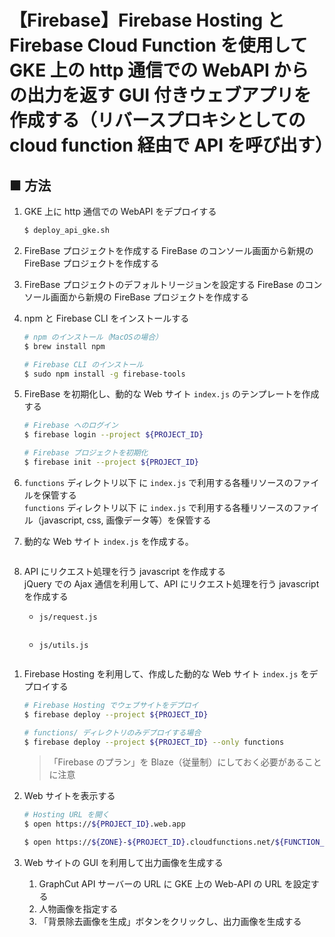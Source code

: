 # 【Firebase】Firebase Hosting と Firebase Cloud Function を使用して GKE 上の http 通信での WebAPI からの出力を返す GUI 付きウェブアプリを作成する（リバースプロキシとしての cloud function 経由で API を呼び出す）

## ■ 方法

1. GKE 上に http 通信での WebAPI をデプロイする
    ```sh
    $ deploy_api_gke.sh
    ```

1. FireBase プロジェクトを作成する
    FireBase のコンソール画面から新規の FireBase プロジェクトを作成する

1. FireBase プロジェクトのデフォルトリージョンを設定する
    FireBase のコンソール画面から新規の FireBase プロジェクトを作成する

1. npm と Firebase CLI をインストールする
    ```sh
    # npm のインストール（MacOSの場合）
    $ brew install npm

    # Firebase CLI のインストール
    $ sudo npm install -g firebase-tools
    ```

1. FireBase を初期化し、動的な Web サイト `index.js` のテンプレートを作成する
    ```sh
    # Firebase へのログイン
    $ firebase login --project ${PROJECT_ID}

    # Firebase プロジェクトを初期化
    $ firebase init --project ${PROJECT_ID}
    ```

1. `functions` ディレクトリ以下 に `index.js` で利用する各種リソースのファイルを保管する<br>
    `functions` ディレクトリ以下 に `index.js` で利用する各種リソースのファイル（javascript, css, 画像データ等）を保管する

1. 動的な Web サイト `index.js` を作成する。<br>
    ```html
    ```

1. API にリクエスト処理を行う javascript を作成する<br>
    jQuery での Ajax 通信を利用して、API にリクエスト処理を行う javascript を作成する
    - `js/request.js`
        ```python
        ```

    - `js/utils.js`
        ```python
        ```

<!--
1. CORS [Cross-Origin Resource Sharing] の設定を行う。<br>
    デフォルトでは、設定されているドメイン以外からのアクセスが制限されているので、CORS [Cross-Origin Resource Sharing] の設定を行い、Web サーバー側に外部からのアクセスを許可するように変更する。

    1. CORS 設定ファイル `cors.json` （ファイル名は任意）を作成する
        ```json
        [
            {
                "origin": ["https://${PROJECT_ID}.firebaseapp.com", "http://localhost:5000"],
                "responseHeader": ["*"],
                "method": ["GET", "PUT", "POST", "DELETE"],
                "maxAgeSeconds": 3600
            }
        ]
        ```
        - `https://${PROJECT_ID}.firebaseapp.com` : Web アプリの公開 URL

    1. CORS 設定ファイル `cors.json` を Web アプリにデプロイする
        ```sh
        $ gsutil cors set cors.json gs://${PROJECT_ID}.appspot.com
        ```
        - `gs://${PROJECT_ID}.appspot.com` : Cloud Storage のパケット URL

        正しくデプロイできたかは、以下のコマンドで確認できる。
        ```sh
        $ gsutil cors get gs://${PROJECT_ID}.appspot.com 
        ```
-->

1. Firebase Hosting を利用して、作成した動的な Web サイト `index.js` をデプロイする
    ```sh
    # Firebase Hosting でウェブサイトをデプロイ
    $ firebase deploy --project ${PROJECT_ID}
    ```
    ```sh
    # functions/ ディレクトリのみデプロイする場合
    $ firebase deploy --project ${PROJECT_ID} --only functions
    ```

    > 「Firebase のプラン」を Blaze（従量制）にしておく必要があることに注意

1. Web サイトを表示する
    ```sh
    # Hosting URL を開く
    $ open https://${PROJECT_ID}.web.app
    ```
    ```sh
    $ open https://${ZONE}-${PROJECT_ID}.cloudfunctions.net/${FUNCTION_NAME}
    ```

1. Web サイトの GUI を利用して出力画像を生成する
    1. GraphCut API サーバーの URL に GKE 上の Web-API の URL を設定する
    1. 人物画像を指定する
    1. 「背景除去画像を生成」ボタンをクリックし、出力画像を生成する

